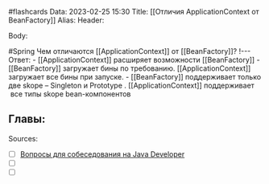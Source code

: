 #flashcards
Data: 2023-02-25 15:30
Title: [[Отличия ApplicationContext от BeanFactory]]
Alias:
Header:




Body:


#Spring 
Чем отличаются [[ApplicationContext]] от [[BeanFactory]]?
!---
Ответ:
	- [[ApplicationContext]] расширяет возможности [[BeanFactory]]
	- [[BeanFactory]] загружает бины по требованию. [[ApplicationContext]] загружает все бины при запуске.
	- [[BeanFactory]] поддерживает только две skope – Singleton и Prototype . [[ApplicationContext]] поддерживает  все типы skope bean-компонентов
<!--SR:!2023-11-04,10,290-->




Главы:
-


Sources:
- [ ] [Вопросы для собеседования на Java Developer](https://github.com/enhorse/java-interview/blob/master/README.md#%D0%9E%D0%9E%D0%9F)
- [ ] []()
- [ ] []()
